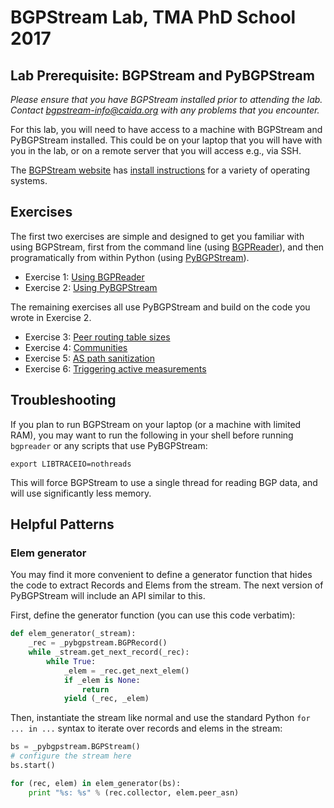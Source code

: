 # BGPStream Lab, TMA PhD School 2017

## Lab Prerequisite: BGPStream and PyBGPStream
_Please ensure that you have BGPStream installed prior to attending the
lab. Contact bgpstream-info@caida.org with any problems that you encounter._

For this lab, you will need to have access to a machine with BGPStream and
PyBGPStream installed. This could be on your laptop that you will have with you
in the lab, or on a remote server that you will access e.g., via SSH.

The [BGPStream website](https://bgpstream.caida.org) has
[install instructions](http://bgpstream.caida.org/docs/install) for a variety of
operating systems.

## Exercises

The first two exercises are simple and designed to get you familiar with using
BGPStream, first from the command line (using
[BGPReader](http://bgpstream.caida.org/docs/tools/bgpreader)), and then
programatically from within Python (using
[PyBGPStream](http://bgpstream.caida.org/docs/api/pybgpstream)).

 - Exercise 1: [Using BGPReader](exercise-1-bgpreader/README.md)
 - Exercise 2: [Using PyBGPStream](exercise-2-pybgpstream/README.md)

The remaining exercises all use PyBGPStream and build on the code you wrote in
Exercise 2.

 - Exercise 3: [Peer routing table sizes](exercise-3-routing-tables/README.md)
 - Exercise 4: [Communities](exercise-4-communities/README.md)
 - Exercise 5: [AS path sanitization](exercise-5-path-sanitization/README.md)
 - Exercise 6: [Triggering active measurements](exercise-6-active-measurements/)

## Troubleshooting

If you plan to run BGPStream on your laptop (or a machine with limited RAM), you
may want to run the following in your shell before running `bgpreader` or any
scripts that use PyBGPStream:
```
export LIBTRACEIO=nothreads
```
This will force BGPStream to use a single thread for reading BGP data, and will
use significantly less memory.

## Helpful Patterns

### Elem generator
You may find it more convenient to define a generator function that hides the
code to extract Records and Elems from the stream. The next version of
PyBGPStream will include an API similar to this.

First, define the generator function (you can use this code verbatim):
```python
def elem_generator(_stream):
    _rec = _pybgpstream.BGPRecord()
    while _stream.get_next_record(_rec):
        while True:
            _elem = _rec.get_next_elem()
            if _elem is None:
                return
            yield (_rec, _elem)
```

Then, instantiate the stream like normal and use the standard Python
`for ... in ...` syntax to iterate over records and elems in the stream:
```python
bs = _pybgpstream.BGPStream()
# configure the stream here
bs.start()

for (rec, elem) in elem_generator(bs):
    print "%s: %s" % (rec.collector, elem.peer_asn)
```
